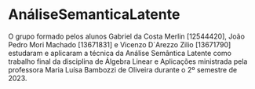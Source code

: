 # AnáliseSemanticaLatente
O grupo formado pelos alunos Gabriel da Costa Merlin [12544420], João Pedro Mori Machado [13671831] e
Vicenzo D`Arezzo Zilio [13671790] estudaram e aplicaram a técnica da Análise Semântica Latente como
trabalho final da disciplina de Álgebra Linear e Aplicações ministrada pela professora Maria Luísa 
Bambozzi de Oliveira durante o 2º semestre de 2023.
